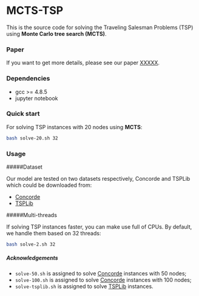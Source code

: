 # MCTS-TSP
This is the source code for solving the Traveling Salesman Problems (TSP) using **Monte Carlo tree search (MCTS)**.

### Paper
If you want to get more details, please see our paper [XXXXX](https://github.com/wouterkool/attention-learn-to-route). 

### Dependencies

* gcc >= 4.8.5
* jupyter notebook

### Quick start

For solving TSP instances with 20 nodes using **MCTS**:

```bash
bash solve-20.sh 32
```

### Usage

#####Dataset

Our model are tested on two datasets respectively, Concorde and  TSPLib which could be downloaded from:

* [Concorde](https://drive.google.com/file/d/1-5W-S5e7CKsJ9uY9uVXIyxgbcZZNYBrp/view)
* [TSPLib](https://wwwproxy.iwr.uni-heidelberg.de/groups/comopt/software/TSPLIB95)

#####Multi-threads

If solving TSP instances faster, you can make use full of CPUs. By default, we handle them based on 32 threads:

```bash
bash solve-2.sh 32
```

##### Acknowledgements

* `solve-50.sh` is assigned to solve [Concorde](https://drive.google.com/file/d/1-5W-S5e7CKsJ9uY9uVXIyxgbcZZNYBrp/view) instances with 50 nodes;
* `solve-100.sh` is assigned to solve [Concorde](https://drive.google.com/file/d/1-5W-S5e7CKsJ9uY9uVXIyxgbcZZNYBrp/view) instances with 100 nodes;
* `solve-tsplib.sh` is assigned to solve [TSPLib](https://wwwproxy.iwr.uni-heidelberg.de/groups/comopt/software/TSPLIB95) instances.